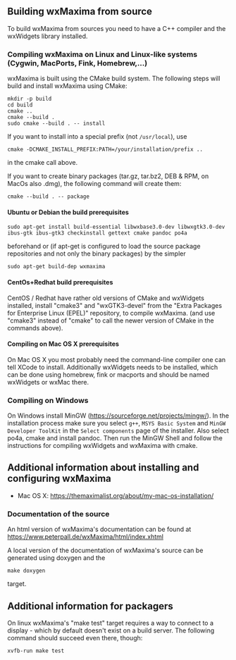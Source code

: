 Building wxMaxima from source
-----------------------------

To build wxMaxima from sources you need to have a C++ compiler and the
wxWidgets library installed.

### Compiling wxMaxima on Linux and Linux-like systems (Cygwin, MacPorts, Fink, Homebrew,...)

wxMaxima is built using the CMake build system.
The following steps will build and install wxMaxima using CMake:

    mkdir -p build
    cd build
    cmake ..
    cmake --build .
    sudo cmake --build . -- install

If you want to install into a special prefix (not `/usr/local`), use

    cmake -DCMAKE_INSTALL_PREFIX:PATH=/your/installation/prefix ..

in the cmake call above.

If you want to create binary packages (tar.gz, tar.bz2, DEB & RPM, on MacOs
also .dmg), the following command will create them:

    cmake --build . -- package

#### Ubuntu or Debian the build prerequisites

    sudo apt-get install build-essential libwxbase3.0-dev libwxgtk3.0-dev ibus-gtk ibus-gtk3 checkinstall gettext cmake pandoc po4a

beforehand or (if apt-get is configured to load the source package
repositories and not only the binary packages) by the simpler

    sudo apt-get build-dep wxmaxima

#### CentOs+Redhat build prerequisites
CentOS / Redhat have rather old versions of CMake and wxWidgets installed,
install "cmake3" and "wxGTK3-devel" from the "Extra Packages for Enterprise Linux (EPEL)"
repository, to compile wxMaxima. (and use "cmake3" instead of "cmake" to call
the newer version of CMake in the commands above).

#### Compiling on Mac OS X prerequisites

On Mac OS X you most probably need the command-line compiler one can tell 
XCode to install. Additionally wxWidgets needs to be installed, which can
be done using homebrew, fink or macports and should be named wxWidgets or
wxMac there.

### Compiling on Windows

On Windows install MinGW (https://sourceforge.net/projects/mingw/). In
the installation process make sure you select `g++`, `MSYS Basic
System` and `MinGW Developer ToolKit` in the `Select components` page
of the installer. Also select po4a, cmake and install pandoc.
Then run the MinGW Shell and follow the instructions for compiling
wxWidgets and wxMaxima with cmake.


Additional information about installing and configuring wxMaxima
----------------------------------------------------------------
 - Mac OS X: https://themaximalist.org/about/my-mac-os-installation/

### Documentation of the source

An html version of wxMaxima's documentation can be found at
https://www.peterpall.de/wxMaxima/html/index.xhtml

A local version of the documentation of wxMaxima's source can be
generated using doxygen and the

    make doxygen

target.


Additional information for packagers
------------------------------------

On linux wxMaxima's "make test" target requires a way to connect to a
display - which by default doesn't exist on a build server. The 
following command should succeed even there, though:

    xvfb-run make test
	

